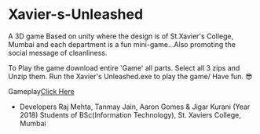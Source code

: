 # Xavier-s-Unleashed
A 3D game Based on unity where the design is of St.Xavier's College, Mumbai and each department is a fun mini-game...Also promoting the social message of cleanliness.

To Play the game download entire 'Game' all parts.
Select all 3 zips and Unzip them.
Run the Xavier's Unleashed.exe to play the game/
Have fun. 😎

Gameplay[Click Here](https://www.youtube.com/watch?v=8lZHMXZl7nA)

- Developers Raj Mehta, Tanmay Jain, Aaron Gomes & Jigar Kurani                                                   (Year 2018)
    Students of BSc(Information Technology), St. Xaviers College, Mumbai
    
